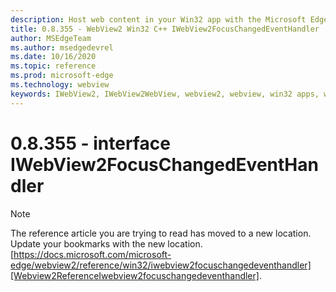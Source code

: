 ```yaml
---
description: Host web content in your Win32 app with the Microsoft Edge WebView2 control
title: 0.8.355 - WebView2 Win32 C++ IWebView2FocusChangedEventHandler
author: MSEdgeTeam
ms.author: msedgedevrel
ms.date: 10/16/2020
ms.topic: reference
ms.prod: microsoft-edge
ms.technology: webview
keywords: IWebView2, IWebView2WebView, webview2, webview, win32 apps, win32, edge
---
```


# 0.8.355 - interface IWebView2FocusChangedEventHandler 

> [!NOTE]
> The reference article you are trying to read has moved to a new location.  
> Update your bookmarks with the new location.  
> [https://docs.microsoft.com/microsoft-edge/webview2/reference/win32/iwebview2focuschangedeventhandler][Webview2ReferenceIwebview2focuschangedeventhandler].  

[Webview2ReferenceIwebview2focuschangedeventhandler]: /microsoft-edge/webview2/reference/win32/iwebview2focuschangedeventhandler "interface IWebView2FocusChangedEventHandler | Microsoft Docs"
